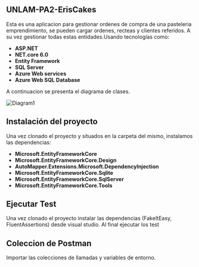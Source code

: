 ## UNLAM-PA2-ErisCakes
Esta es una aplicacion para gestionar ordenes de compra de una pasteleria emprendimiento, se pueden cargar ordenes, recteas y clientes referidos. A su vez gestionar todas estas entidades.Usando tecnologías como:

- **ASP.NET**
- **NET.core 6.0**
- **Entity Framework**
- **SQL Server**
- **Azure Web services**
- **Azure Web SQL Database**
  
A continuacion se presenta el diagrama de clases.

![Diagram1](https://github.com/MirkoGabriel/UNLAM-PA2-ErisCakes/assets/63759138/510d9263-20ea-4456-a28f-2fb7b6056a4f)

## Instalación del proyecto

Una vez clonado el proyecto y situados en la carpeta del mismo, instalamos las dependencias:

- **Microsoft.EntityFrameworkCore**
- **Microsoft.EntityFrameworkCore.Design**
- **AutoMapper.Extensions.Microsoft.DependencyInjection**
- **Microsoft.EntityFrameworkCore.Sqlite**
- **Microsoft.EntityFrameworkCore.SqlServer**
- **Microsoft.EntityFrameworkCore.Tools**


## Ejecutar Test

Una vez clonado el proyecto instalar las dependencias (FakeItEasy, FluentAssertions) desde visual studio. Al final ejecutar los test

## Coleccion de Postman

Importar las colecciones de llamadas y variables de entorno.
